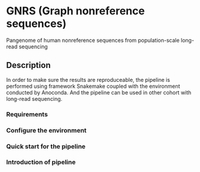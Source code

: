 # GNRS (Graph nonreference sequences)
Pangenome of human nonreference sequences from population-scale long-read sequencing   

## Description 
In order to make sure the results are reproduceable, the pipeline is performed using framework Snakemake coupled with the environment conducted by Anoconda. And the pipeline can be used in other cohort with long-read sequencing.


### Requirements


### Configure the environment


### Quick start for the pipeline


### Introduction of pipeline


